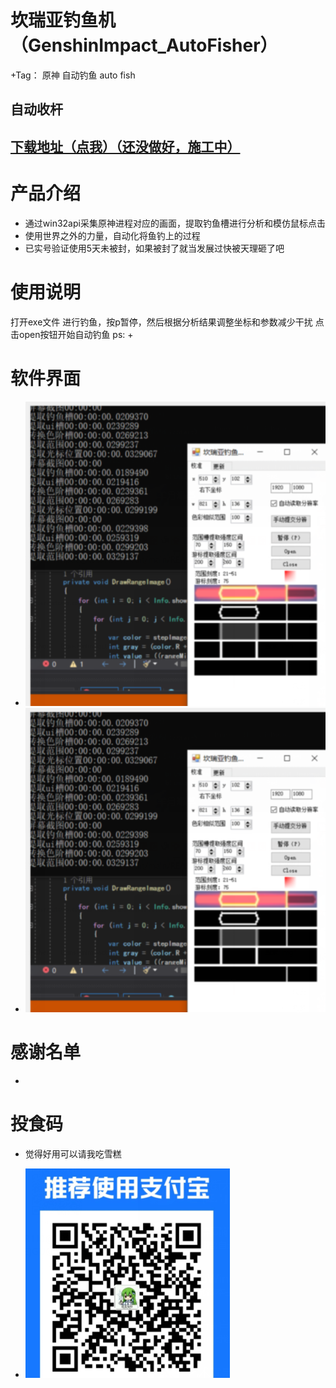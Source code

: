 # 坎瑞亚钓鱼机（GenshinImpact_AutoFisher）
+Tag： 原神 自动钓鱼 auto fish
## 自动收杆
## [下载地址（点我）（还没做好，施工中）](https://github.com/red-gezi/GenshinImpact_AutoFisher/releases)
# 产品介绍
+ 通过win32api采集原神进程对应的画面，提取钓鱼槽进行分析和模仿鼠标点击
+ 使用世界之外的力量，自动化将鱼钓上的过程
+ 已实号验证使用5天未被封，如果被封了就当发展过快被天理砸了吧
# 使用说明
打开exe文件
进行钓鱼，按p暂停，然后根据分析结果调整坐标和参数减少干扰
点击open按钮开始自动钓鱼
ps:
+ 

# 软件界面
+ ![1.png](/img/1.png)
+ ![11.png](/img/1.png)

# 感谢名单
+
# 投食码
+ 觉得好用可以请我吃雪糕

+ ![支付宝](/img/pay.png)
